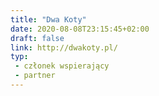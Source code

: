 ```yaml
---
title: "Dwa Koty"
date: 2020-08-08T23:15:45+02:00
draft: false
link: http://dwakoty.pl/
typ:
 - członek wspierający
 - partner
---
```

